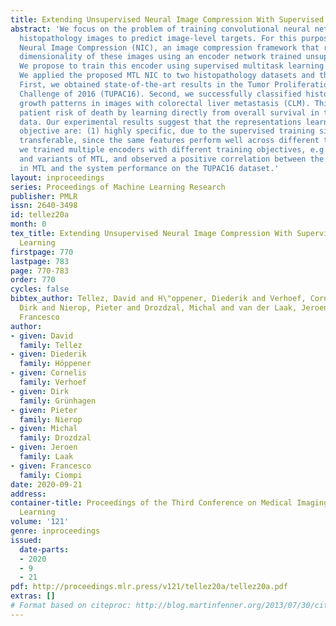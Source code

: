 ```yaml
---
title: Extending Unsupervised Neural Image Compression With Supervised Multitask Learning
abstract: 'We focus on the problem of training convolutional neural networks on gigapixel
  histopathology images to predict image-level targets. For this purpose, we extend
  Neural Image Compression (NIC), an image compression framework that reduces the
  dimensionality of these images using an encoder network trained unsupervisedly.
  We propose to train this encoder using supervised multitask learning (MTL) instead.
  We applied the proposed MTL NIC to two histopathology datasets and three tasks.
  First, we obtained state-of-the-art results in the Tumor Proliferation Assessment
  Challenge of 2016 (TUPAC16). Second, we successfully classified histopathological
  growth patterns in images with colorectal liver metastasis (CLM). Third, we predicted
  patient risk of death by learning directly from overall survival in the same CLM
  data. Our experimental results suggest that the representations learned by the MTL
  objective are: (1) highly specific, due to the supervised training signal, and (2)
  transferable, since the same features perform well across different tasks. Additionally,
  we trained multiple encoders with different training objectives, e.g. unsupervised
  and variants of MTL, and observed a positive correlation between the number of tasks
  in MTL and the system performance on the TUPAC16 dataset.'
layout: inproceedings
series: Proceedings of Machine Learning Research
publisher: PMLR
issn: 2640-3498
id: tellez20a
month: 0
tex_title: Extending Unsupervised Neural Image Compression With Supervised Multitask
  Learning
firstpage: 770
lastpage: 783
page: 770-783
order: 770
cycles: false
bibtex_author: Tellez, David and H\"oppener, Diederik and Verhoef, Cornelis and Gr\"unhagen,
  Dirk and Nierop, Pieter and Drozdzal, Michal and van der Laak, Jeroen and Ciompi,
  Francesco
author:
- given: David
  family: Tellez
- given: Diederik
  family: Höppener
- given: Cornelis
  family: Verhoef
- given: Dirk
  family: Grünhagen
- given: Pieter
  family: Nierop
- given: Michal
  family: Drozdzal
- given: Jeroen
  family: Laak
- given: Francesco
  family: Ciompi
date: 2020-09-21
address: 
container-title: Proceedings of the Third Conference on Medical Imaging with Deep
  Learning
volume: '121'
genre: inproceedings
issued:
  date-parts:
  - 2020
  - 9
  - 21
pdf: http://proceedings.mlr.press/v121/tellez20a/tellez20a.pdf
extras: []
# Format based on citeproc: http://blog.martinfenner.org/2013/07/30/citeproc-yaml-for-bibliographies/
---
```

